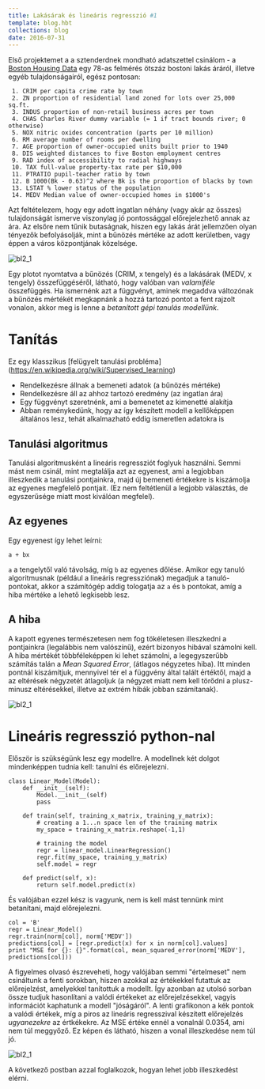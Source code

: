 ```yaml
---
title: Lakásárak és lineáris regresszió #1
template: blog.hbt
collections: blog
date: 2016-07-31
---
```


Első projektemet a a sztenderdnek mondható adatszettel csinálom - a [Boston Housing Data](https://archive.ics.uci.edu/ml/datasets/Housing) egy 78-as felmérés ötszáz bostoni lakás áráról, illetve egyéb tulajdonságairól, egész pontosan:

```
 1. CRIM per capita crime rate by town
 2. ZN proportion of residential land zoned for lots over 25,000 sq.ft.
 3. INDUS proportion of non-retail business acres per town
 4. CHAS Charles River dummy variable (= 1 if tract bounds river; 0 otherwise)
 5. NOX nitric oxides concentration (parts per 10 million)
 6. RM average number of rooms per dwelling
 7. AGE proportion of owner-occupied units built prior to 1940
 8. DIS weighted distances to five Boston employment centres
 9. RAD index of accessibility to radial highways
 10. TAX full-value property-tax rate per $10,000
 11. PTRATIO pupil-teacher ratio by town
 12. B 1000(Bk - 0.63)^2 where Bk is the proportion of blacks by town
 13. LSTAT % lower status of the population
 14. MEDV Median value of owner-occupied homes in $1000's
```

Azt feltételezem, hogy egy adott ingatlan néhány (vagy akár az összes) tulajdonságát ismerve viszonylag jó pontossággal előrejelezhető annak az ára. Az elsőre nem tűnik butaságnak, hiszen egy lakás árát jellemzően olyan tényezők befolyásolják, mint a bűnözés mértéke az adott kerületben, vagy éppen a város központjának közelsége.

![bl2_1](https://tempflip.github.io/img/bl2_1.png)

Egy plotot nyomtatva a bűnözés (CRIM, x tengely) és a lakásárak (MEDV, x tengely) összefüggéséről, látható, hogy valóban van _valamiféle_ összefüggés. Ha ismernénk azt a függvényt, aminek megaddva változónak a bűnözés mértékét megkapnánk a hozzá tartozó pontot a fent rajzolt vonalon, akkor meg is lenne a _betanított gépi tanulás modellünk_.

# Tanítás

Ez egy klasszikus [felügyelt tanulási probléma] (https://en.wikipedia.org/wiki/Supervised_learning)
* Rendelkezésre állnak a bemeneti adatok (a bűnözés mértéke)
* Rendelkezésre áll az ahhoz tartozó eredmény (az ingatlan ára)
* Egy függvényt szeretnénk, ami a bemenetet az kimenetté alakítja
* Abban reménykedünk, hogy az így készített modell a kellőképpen általános lesz, tehát alkalmazható eddig ismeretlen adatokra is

## Tanulási algoritmus

Tanulási algoritmusként a lineáris regressziót foglyuk használni. Semmi mást nem csinál, mint megtalálja azt az egyenest, ami a legjobban illeszkedik a tanulási pontjainkra, majd új bemeneti értékekre is kiszámolja az egyenes megfelelő pontjait. (Ez nem feltétlenül a legjobb választás, de egyszerűsége miatt most kiválóan megfelel).

## Az egyenes

Egy egyenest így lehet leírni:

`a + bx`

`a` a tengelytől való távolság, míg `b` az egyenes dőlése. Amikor egy tanuló algoritmusnak (például a lineáris regressziónak) megadjuk a tanuló-pontokat, akkor a számítógép addig tologatja az `a` és `b` pontokat, amíg a hiba mértéke a lehető legkisebb lesz.

## A hiba

A kapott egyenes természetesen nem fog tökéletesen illeszkedni a pontjainkra (legalábbis nem valószínű), ezért bizonyos hibával számolni kell. A hiba mértékét többféleképpen ki lehet számolni, a legegyszerűbb számítás talán a _Mean Squared Error_, (átlagos négyzetes hiba). Itt minden pontnál kiszámítjuk, mennyivel tér el a függvény által talált értéktől, majd a az eltérések négyzetét átlagoljuk (a négyzet miatt nem kell törődni a plusz-minusz eltérésekkel, illetve az extrém hibák jobban számítanak).

![bl2_1](https://tempflip.github.io/img/bl2_2.png)


# Lineáris regresszió python-nal

Először is szükségünk lesz egy modellre. A modellnek két dolgot mindenképpen tudnia kell: tanulni és előrejelezni.

```
class Linear_Model(Model):
    def __init__(self):
        Model.__init__(self)
        pass

    def train(self, training_x_matrix, training_y_matrix):
        # creating a 1...n space len of the training matrix
        my_space = training_x_matrix.reshape(-1,1)

        # training the model
        regr = linear_model.LinearRegression()
        regr.fit(my_space, training_y_matrix)
        self.model = regr

    def predict(self, x):
        return self.model.predict(x)
```


És valójában ezzel kész is vagyunk, nem is kell mást tennünk mint betanítani, majd előrejelezni.

```
col = 'B'
regr = Linear_Model()
regr.train(norm[col], norm['MEDV'])
predictions[col] = [regr.predict(x) for x in norm[col].values]
print "MSE for {}: {}".format(col, mean_squared_error(norm['MEDV'], predictions[col]))
```

A figyelmes olvasó észreveheti, hogy valójában semmi "értelmeset" nem csináltunk a fenti sorokban, hiszen azokkal az értékekkel futattuk az előrejelzést, amelyekkel tanítottuk a modellt. Így azonban az utolsó sorban össze tudjuk hasonlítani a valódi értékeket az előrejelzésekkel, vagyis információt kaphatunk a modell "jóságáról". A lenti grafikonon a kék pontok a valódi értékek, míg a piros az lineáris regresszival készített előrejelzés _ugyanezekre_ az értkékekre. Az MSE értéke ennél a vonalnál 0.0354, ami nem túl meggyőző. Ez képen és látható, hiszen a vonal illeszkedése nem túl jó.

![bl2_1](https://tempflip.github.io/img/bl2_3.png)



A következő postban azzal foglalkozok, hogyan lehet jobb illeszkedést elérni.





